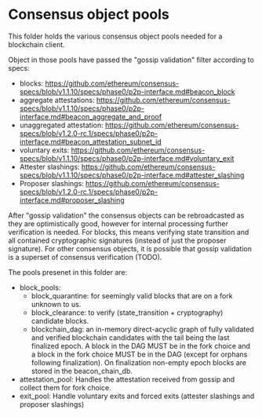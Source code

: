 # Consensus object pools

This folder holds the various consensus object pools needed for a blockchain client.

Object in those pools have passed the "gossip validation" filter according
to specs:
- blocks: https://github.com/ethereum/consensus-specs/blob/v1.1.10/specs/phase0/p2p-interface.md#beacon_block
- aggregate attestations: https://github.com/ethereum/consensus-specs/blob/v1.1.10/specs/phase0/p2p-interface.md#beacon_aggregate_and_proof
- unaggregated attestation: https://github.com/ethereum/consensus-specs/blob/v1.2.0-rc.1/specs/phase0/p2p-interface.md#beacon_attestation_subnet_id
- voluntary exits: https://github.com/ethereum/consensus-specs/blob/v1.1.10/specs/phase0/p2p-interface.md#voluntary_exit
- Attester slashings: https://github.com/ethereum/consensus-specs/blob/v1.1.10/specs/phase0/p2p-interface.md#attester_slashing
- Proposer slashings: https://github.com/ethereum/consensus-specs/blob/v1.2.0-rc.1/specs/phase0/p2p-interface.md#proposer_slashing

After "gossip validation" the consensus objects can be rebroadcasted as they are optimistically good, however for internal processing further verification is needed.
For blocks, this means verifying state transition and all contained cryptographic signatures (instead of just the proposer signature).
For other consensus objects, it is possible that gossip validation is a superset of consensus verification (TODO).

The pools presenet in this folder are:
- block_pools:
  - block_quarantine: for seemingly valid blocks that are on a fork unknown to us.
  - block_clearance: to verify (state_transition + cryptography) candidate blocks.
  - blockchain_dag: an in-memory direct-acyclic graph of fully validated and verified blockchain candidates with the tail being the last finalized epoch. A block in the DAG MUST be in the fork choice and a block in the fork choice MUST be in the DAG (except for orphans following finalization). On finalization non-empty epoch blocks are stored in the beacon_chain_db.
- attestation_pool:
  Handles the attestation received from gossip and collect them for fork choice.
- exit_pool:
  Handle voluntary exits and forced exits (attester slashings and proposer slashings)
